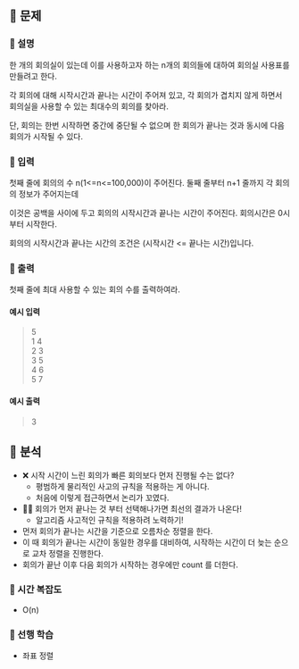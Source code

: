 ## 📍 문제

### 🧷 설명

한 개의 회의실이 있는데 이를 사용하고자 하는 n개의 회의들에 대하여 회의실 사용표를 만들려고 한다.

각 회의에 대해 시작시간과 끝나는 시간이 주어져 있고, 각 회의가 겹치지 않게 하면서 회의실을 사용할 수 있는 최대수의 회의를 찾아라.

단, 회의는 한번 시작하면 중간에 중단될 수 없으며 한 회의가 끝나는 것과 동시에 다음 회의가 시작될 수 있다.


### 🧷 입력

첫째 줄에 회의의 수 n(1<=n<=100,000)이 주어진다. 둘째 줄부터 n+1 줄까지 각 회의의 정보가 주어지는데

이것은 공백을 사이에 두고 회의의 시작시간과 끝나는 시간이 주어진다. 회의시간은 0시부터 시작한다.

회의의 시작시간과 끝나는 시간의 조건은 (시작시간 <= 끝나는 시간)입니다.


### 🧷 출력

첫째 줄에 최대 사용할 수 있는 회의 수를 출력하여라.

#### 예시 입력  
>  5  
1 4  
2 3  
3 5  
4 6  
5 7

#### 예시 출력  
> 3

## 📍 분석

- ❌ 시작 시간이 느린 회의가 빠른 회의보다 먼저 진행될 수는 없다?
  - 평범하게 물리적인 사고의 규칙을 적용하는 게 아니다.
  - 처음에 이렇게 접근하면서 논리가 꼬였다.
- 🙆‍♀️ 회의가 먼저 끝나는 것 부터 선택해나가면 최선의 결과가 나온다!
  - 알고리즘 사고적인 규칙을 적용하려 노력하기!
- 먼저 회의가 끝나는 시간을 기준으로 오름차순 정렬을 한다.
- 이 때 회의가 끝나는 시간이 동일한 경우를 대비하여, 시작하는 시간이 더 늦는 순으로 교차 정렬을 진행한다.
- 회의가 끝난 이후 다음 회의가 시작하는 경우에만 count 를 더한다.

### 🧷 시간 복잡도
- O(n)

### 🧷 선행 학습
- 좌표 정렬
